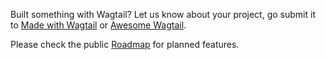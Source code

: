 Built something with Wagtail? Let us know about your project, go submit it to [Made with Wagtail](https://madewithwagtail.org/) or [Awesome Wagtail](https://github.com/springload/awesome-wagtail).

Please check the public [Roadmap](https://github.com/wagtail/wagtail/wiki/Roadmap) for planned features.